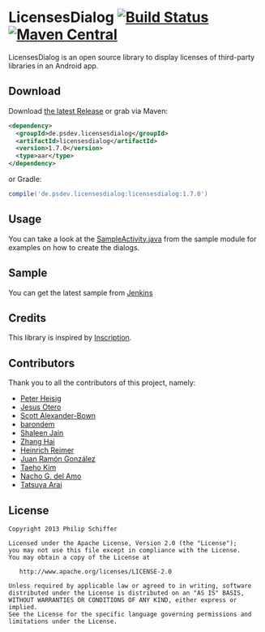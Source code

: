 LicensesDialog  [![Build Status](https://ci.psdev.de/job/PSDevLicensesDialog/badge/icon)](https://ci.psdev.de/job/PSDevLicensesDialog/) [![Maven Central](https://maven-badges.herokuapp.com/maven-central/de.psdev.licensesdialog/licensesdialog/badge.svg)](https://maven-badges.herokuapp.com/maven-central/de.psdev.licensesdialog/licensesdialog)
==============

LicensesDialog is an open source library to display licenses of third-party libraries in an Android app.


Download
--------

Download [the latest Release][1] or grab via Maven:

```xml
<dependency>
  <groupId>de.psdev.licensesdialog</groupId>
  <artifactId>licensesdialog</artifactId>
  <version>1.7.0</version>
  <type>aar</type>
</dependency>
```  
or Gradle:
```groovy
compile('de.psdev.licensesdialog:licensesdialog:1.7.0')
```

Usage
-----

You can take a look at the [SampleActivity.java](sample/src/main/java/de/psdev/licensesdialog/sample/SampleActivity.java) 
from the sample module for examples on how to create the dialogs. 

Sample
------

You can get the latest sample from [Jenkins][3]

Credits
-------

This library is inspired by [Inscription][2].

Contributors
------------

Thank you to all the contributors of this project, namely:

- [Peter Heisig](https://github.com/PSDev/LicensesDialog/commits?author=phdd)
- [Jesus Otero](https://github.com/PSDev/LicensesDialog/commits?author=TheWizKid95)
- [Scott Alexander-Bown](https://github.com/PSDev/LicensesDialog/commits?author=scottyab)
- [barondem](https://github.com/PSDev/LicensesDialog/commits?author=barondem)
- [Shaleen Jain](https://github.com/PSDev/LicensesDialog/commits?author=Shalzz)
- [Zhang Hai](https://github.com/PSDev/LicensesDialog/commits?author=DreaminginCodeZH)
- [Heinrich Reimer](https://github.com/PSDev/LicensesDialog/commits?author=HeinrichReimer)
- [Juan Ramón González](https://github.com/PSDev/LicensesDialog/commits?author=jrgonzalezg)
- [Taeho Kim](https://github.com/PSDev/LicensesDialog/commits?author=kunny)
- [Nacho G. del Amo](https://github.com/PSDev/LicensesDialog/commits?author=ngdelamo)
- [Tatsuya Arai](https://github.com/PSDev/LicensesDialog/commits?author=cutmail)

License
-------

    Copyright 2013 Philip Schiffer

    Licensed under the Apache License, Version 2.0 (the "License");
    you may not use this file except in compliance with the License.
    You may obtain a copy of the License at

       http://www.apache.org/licenses/LICENSE-2.0

    Unless required by applicable law or agreed to in writing, software
    distributed under the License is distributed on an "AS IS" BASIS,
    WITHOUT WARRANTIES OR CONDITIONS OF ANY KIND, either express or implied.
    See the License for the specific language governing permissions and
    limitations under the License.

[1]: https://github.com/PSDev/LicensesDialog/releases
[2]: https://github.com/MartinvanZ/Inscription
[3]: https://ci.psdev.de/job/PSDevLicensesDialog/lastSuccessfulBuild/artifact/sample/target/
